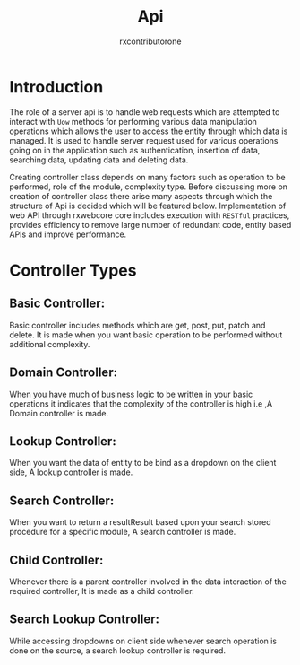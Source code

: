 ﻿---
title: Api
author: rxcontributorone
category: api
---

# Introduction

The role of a server api is to handle web requests which are attempted to interact with `Uow` methods for performing various data manipulation operations which allows the user to access the entity through which data is managed. It is used to handle server request used for various operations going on in the application such as authentication, insertion of data, searching data, updating data and deleting data.   

Creating controller class depends on many factors such as operation to be performed, role of the module, complexity type. 
Before discussing more on creation of controller class there arise many aspects through which the structure of Api is decided which will be featured below. Implementation of web API through rxwebcore core includes execution with `RESTful` practices, provides efficiency to remove large number of redundant code, entity based APIs and improve performance.  
 
# Controller Types 

## Basic Controller:
Basic controller includes methods which are get, post, put, patch and delete. It is made when you want basic operation to be performed without additional complexity.

## Domain Controller:
When you have much of business logic to be written in your basic operations it indicates that the complexity of the controller is high i.e ,A Domain controller is made.

## Lookup Controller:
When you want the data of entity to be bind as a dropdown on the client side, A lookup controller is made. 

## Search Controller:
When you want to return a resultResult based upon your search stored procedure for a specific module, A search controller is made.

## Child Controller:
Whenever there is a parent controller involved in the data interaction of the required controller, It is made as a child controller.

## Search Lookup Controller:
While accessing dropdowns on client side whenever search operation is done on the source, a search lookup controller is required.
